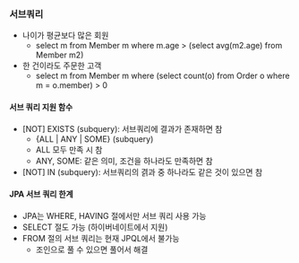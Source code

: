 ### 서브쿼리
- 나이가 평균보다 많은 회원
    - select m from Member m where m.age > (select avg(m2.age) from Member m2)
- 한 건이라도 주문한 고객
    - select m from Member m where (select count(o) from Order o where m = o.member) > 0
    
#### 서브 쿼리 지원 함수
- [NOT] EXISTS (subquery): 서브쿼리에 결과가 존재하면 참
    - {ALL | ANY | SOME} (subquery)
    - ALL 모두 만족 시 참
    - ANY, SOME: 같은 의미, 조건을 하나라도 만족하면 참
- [NOT] IN (subquery): 서브쿼리의 겱과 중 하나라도 같은 것이 있으면 참

#### JPA 서브 쿼리 한계
- JPA는 WHERE, HAVING 절에서만 서브 쿼리 사용 가능
- SELECT 절도 가능 (하이버네이트에서 지원)
- FROM 절의 서브 쿼리는 현재 JPQL에서 불가능
    - 조인으로 풀 수 있으면 풀어서 해결